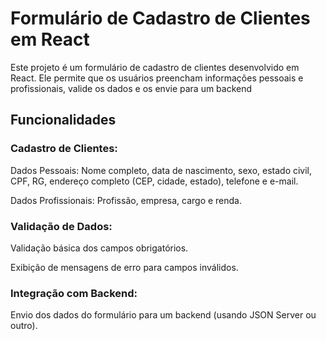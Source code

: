 # Formulário de Cadastro de Clientes em React

Este projeto é um formulário de cadastro de clientes desenvolvido em React. Ele permite que os usuários preencham informações pessoais e profissionais, valide os dados e os envie para um backend

## Funcionalidades

### Cadastro de Clientes:

Dados Pessoais: Nome completo, data de nascimento, sexo, estado civil, CPF, RG, endereço completo (CEP, cidade, estado), telefone e e-mail.

Dados Profissionais: Profissão, empresa, cargo e renda.

### Validação de Dados:

Validação básica dos campos obrigatórios.

Exibição de mensagens de erro para campos inválidos.

### Integração com Backend:

Envio dos dados do formulário para um backend (usando JSON Server ou outro).
